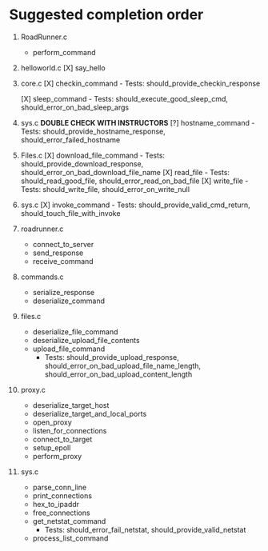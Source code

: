 
# Suggested completion order 

1. RoadRunner.c
    - perform_command
1. helloworld.c 
    [X] say_hello
1. core.c
    [X] checkin_command
        - Tests: should_provide_checkin_response

    [X] sleep_command
        - Tests: should_execute_good_sleep_cmd, should_error_on_bad_sleep_args
1. sys.c **DOUBLE CHECK WITH INSTRUCTORS**
    [?] hostname_command
        - Tests: should_provide_hostname_response, should_error_failed_hostname

1. Files.c
    [X] download_file_command
        - Tests: should_provide_download_response, should_error_on_bad_download_file_name
    [X] read_file
        - Tests: should_read_good_file, should_error_read_on_bad_file
    [X] write_file
        - Tests: should_write_file, should_error_on_write_null
            
1. sys.c
    [X] invoke_command
        - Tests: should_provide_valid_cmd_return, should_touch_file_with_invoke
1. roadrunner.c
    - connect_to_server
    - send_response
    - receive_command
1. commands.c
    - serialize_response
    - deserialize_command
1. files.c
    - deserialize_file_command
    - deserialize_upload_file_contents
    - upload_file_command
        - Tests:  should_provide_upload_response, should_error_on_bad_upload_file_name_length, should_error_on_bad_upload_content_length
1. proxy.c
    - deserialize_target_host
    - deserialize_target_and_local_ports
    - open_proxy
    - listen_for_connections
    - connect_to_target
    - setup_epoll
    - perform_proxy
1. sys.c
    - parse_conn_line
    - print_connections
    - hex_to_ipaddr
    - free_connections
    - get_netstat_command
        - Tests: should_error_fail_netstat, should_provide_valid_netstat
    - process_list_command
